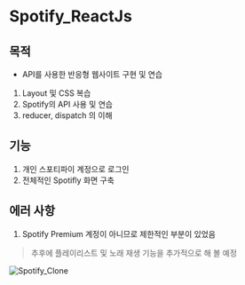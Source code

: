 # Spotify_ReactJs
 
## 목적

  * API를 사용한 반응형 웹사이트 구현 및 연습
   1. Layout 및 CSS 복습
   1. Spotify의 API 사용 및 연습
   1. reducer, dispatch 의 이해
 
## 기능
  1. 개인 스포티파이 계정으로 로그인
  2. 전체적인 Spotifly 화면 구축

## 에러 사항
  1. Spotify Premium 계정이 아니므로 제한적인 부분이 있었음 
  > 추후에 플레이리스트 및 노래 재생 기능을 추가적으로 해 볼 예정

![Spotify_Clone](https://user-images.githubusercontent.com/56250064/125153711-a386e900-e190-11eb-85f7-dd6725cbce64.png)
